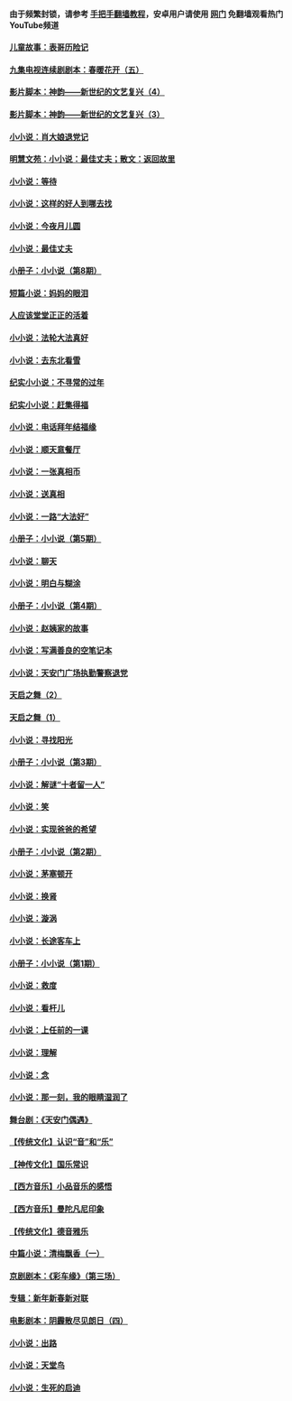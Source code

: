 #### 由于频繁封锁，请参考 [手把手翻墙教程](https://github.com/gfw-breaker/guides/wiki/)，安卓用户请使用 [网门](https://github.com/gfw-breaker/nogfw/blob/master/dl.md?t=06041101) 免翻墙观看热门YouTube频道 

#### [儿童故事：表哥历险记](../pages/328/383535.md?t=06041101) 

#### [九集电视连续剧剧本：春暖花开（五）](../pages/328/275919.md?t=06041101) 

#### [影片脚本：神韵——新世纪的文艺复兴（4）](../pages/328/266089.md?t=06041101) 

#### [影片脚本：神韵——新世纪的文艺复兴（3）](../pages/328/266087.md?t=06041101) 

#### [小小说：肖大娘退党记](../pages/328/239807.md?t=06041101) 

#### [明慧文苑：小小说：最佳丈夫；散文：返回故里](../pages/328/3439.md?t=06041101) 

#### [小小说：等待](../pages/328/223927.md?t=06041101) 

#### [小小说：这样的好人到哪去找](../pages/328/209396.md?t=06041101) 

#### [小小说：今夜月儿圆](../pages/328/193588.md?t=06041101) 

#### [小小说：最佳丈夫](../pages/328/190938.md?t=06041101) 

#### [小册子：小小说（第8期）](../pages/328/188202.md?t=06041101) 

#### [短篇小说：妈妈的眼泪](../pages/328/187712.md?t=06041101) 

#### [人应该堂堂正正的活着](../pages/328/182430.md?t=06041101) 

#### [小小说：法轮大法真好](../pages/328/174669.md?t=06041101) 

#### [小小说：去东北看雪](../pages/328/173882.md?t=06041101) 

#### [纪实小小说：不寻常的过年](../pages/328/173187.md?t=06041101) 

#### [纪实小小说：赶集得福](../pages/328/172652.md?t=06041101) 

#### [小小说：电话拜年结福缘](../pages/328/172533.md?t=06041101) 

#### [小小说：顺天意餐厅](../pages/328/170182.md?t=06041101) 

#### [小小说：一张真相币](../pages/328/169410.md?t=06041101) 

#### [小小说：送真相](../pages/328/166713.md?t=06041101) 

#### [小小说：一路“大法好”](../pages/328/162016.md?t=06041101) 

#### [小册子：小小说（第5期）](../pages/328/161131.md?t=06041101) 

#### [小小说：聊天](../pages/328/159640.md?t=06041101) 

#### [小小说：明白与糊涂](../pages/328/158101.md?t=06041101) 

#### [小册子：小小说（第4期）](../pages/328/158006.md?t=06041101) 

#### [小小说：赵姨家的故事](../pages/328/157843.md?t=06041101) 

#### [小小说：写满善良的空笔记本](../pages/328/157382.md?t=06041101) 

#### [小小说：天安门广场执勤警察退党](../pages/328/156982.md?t=06041101) 

#### [天启之舞（2）](../pages/328/153440.md?t=06041101) 

#### [天启之舞（1）](../pages/328/153439.md?t=06041101) 

#### [小小说：寻找阳光](../pages/328/153065.md?t=06041101) 

#### [小册子：小小说（第3期）](../pages/328/151715.md?t=06041101) 

#### [小小说：解谜“十者留一人”](../pages/328/148967.md?t=06041101) 

#### [小小说：笑](../pages/328/148905.md?t=06041101) 

#### [小小说：实现爸爸的希望](../pages/328/148096.md?t=06041101) 

#### [小册子：小小说（第2期）](../pages/328/147214.md?t=06041101) 

#### [小小说：茅塞顿开](../pages/328/147030.md?t=06041101) 

#### [小小说：换肾](../pages/328/146770.md?t=06041101) 

#### [小小说：漩涡](../pages/328/146683.md?t=06041101) 

#### [小小说：长途客车上](../pages/328/145076.md?t=06041101) 

#### [小册子：小小说（第1期）](../pages/328/143963.md?t=06041101) 

#### [小小说：救度](../pages/328/143927.md?t=06041101) 

#### [小小说：看杆儿](../pages/328/142137.md?t=06041101) 

#### [小小说：上任前的一课](../pages/328/140808.md?t=06041101) 

#### [小小说：理解](../pages/328/140476.md?t=06041101) 

#### [小小说：念](../pages/328/139513.md?t=06041101) 

#### [小小说：那一刻，我的眼睛湿润了](../pages/328/138476.md?t=06041101) 

#### [舞台剧：《天安门偶遇》](../pages/328/117155.md?t=06041101) 

#### [【传统文化】认识“音”和“乐”](../pages/328/108667.md?t=06041101) 

#### [【神传文化】国乐常识](../pages/328/104225.md?t=06041101) 

#### [【西方音乐】小品音乐的感悟](../pages/328/102924.md?t=06041101) 

#### [【西方音乐】曼陀凡尼印象](../pages/328/102922.md?t=06041101) 

#### [【传统文化】德音雅乐](../pages/328/102923.md?t=06041101) 

#### [中篇小说：清梅飘香（一）](../pages/328/101058.md?t=06041101) 

#### [京剧剧本：《彩车缘》（第三场）](../pages/328/96434.md?t=06041101) 

#### [专辑：新年新春新对联](../pages/328/94991.md?t=06041101) 

#### [电影剧本：阴霾散尽见朗日（四）](../pages/328/87081.md?t=06041101) 

#### [小小说：出路](../pages/328/84848.md?t=06041101) 

#### [小小说：天堂鸟](../pages/328/83084.md?t=06041101) 

#### [小小说：生死的启迪](../pages/328/70977.md?t=06041101) 

